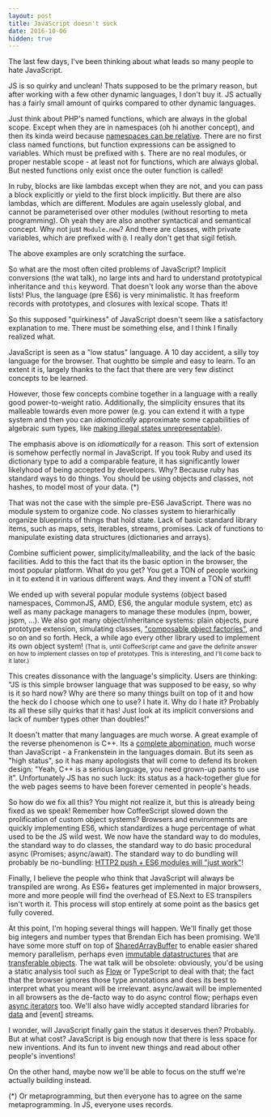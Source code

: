 ```yaml
---
layout: post
title: JavaScript doesn't suck
date: 2016-10-06
hidden: true
---
```



The last few days, I've been thinking about what leads so many people to hate JavaScript.

JS is so quirky and unclean! Thats supposed to be the primary reason, but after working with a few other dynamic languages, I don't buy it. JS actually has a fairly small amount of quirks compared to other dynamic languages.

Just think about PHP's named functions, which are always in the global scope. Except when they are in namespaces (oh hi another concept), and then its kinda weird because [namespaces can be relative][phpnamespaces]. There are no first class named functions, but function expressions can be assigned to variables. Which must be prefixed with `$`. There are no real modules, or proper nestable scope - at least not for functions, which are always global. But nested functions only exist once the outer function is called!

In ruby, blocks are like lambdas except when they are not, and you can pass a block explicitly or yield to the first block implicitly. But there are also lambdas, which are different. Modules are again uselessly global, and cannot be parameterised over other modules (without resorting to meta programming). Oh yeah they are also another syntactical and semantical concept. Why not just `Module.new`? And there are classes, with private variables, which are prefixed with `@`. I really don't get that sigil fetish.

The above examples are only scratching the surface.

So what are the most often cited problems of JavaScript? Implicit conversions (the wat talk), no large ints and hard to understand prototypical inheritance and `this` keyword. That doesn't look any worse than the above lists! Plus, the language (pre ES6) is very minimalistic. It has freeform records with prototypes, and closures with lexical scope. Thats it!

So this supposed "quirkiness" of JavaScript doesn't seem like a satisfactory explanation to me. There must be something else, and I think I finally realized what.

JavaScript is seen as a "low status" language. A 10 day accident, a silly toy language for the browser. That oughtto be simple and easy to learn. To an extent it is, largely thanks to the fact that there are very few distinct concepts to be learned.

However, those few concepts combine together in a language with a really good power-to-weight ratio. Additionally, the simplicity ensures that its malleable towards even more power (e.g. you can extend it with a type system and then you can *idiomatically* approximate some capabilities of algebraic sum types, like [making illegal states unrepresentable](https://goo.gl/IkiZqx)).

The emphasis above is on *idiomatically* for a reason. This sort of extension is somehow perfectly normal in JavaScript. If you took Ruby and used its dictionary type to add a comparable feature, it has significantly lower likelyhood of being accepted by developers. Why? Because ruby has standard ways to do things. You should be using objects and classes, not hashes, to model most of your data. (*)

That was not the case with the simple pre-ES6 JavaScript. There was no module system to organize code. No classes system to hierarhically organize blueprints of things that hold state. Lack of basic standard library items, such as maps, sets, iterables, streams, promises. Lack of functions to manipulate existing data structures (dictionaries and arrays).

Combine sufficient power, simplicity/malleability, and the lack of the basic facilities. Add to this the fact that its the basic option in the browser, the most popular platform. What do you get? You get a TON of people working in it to extend it in various different ways. And they invent a TON of stuff!

We ended up with several popular module systems (object based namespaces, CommonJS, AMD, ES6, the angular module system, etc) as well as many package managers to manage these modules (npm, bower, jspm, ...). We also got many object/inheritance systems: plain objects, pure prototype extension, simulating classes, ["composable object factories"][stampit], and so on and so forth. Heck, a while ago every other library used to implement its own object system! <small>(That is, until CoffeeScript came and gave the definite answer on how to implement classes on top of prototypes. This is interesting, and I'll come back to it later.)</small>

This creates dissonance with the language's simplicity. Users are thinking: "JS is this simple browser language that was supposed to be easy, so why is it so hard now? Why are there so many things built on top of it and how the heck do I choose which one to use? I hate it. Why do I hate it? Probably its all these silly quirks that it has! Just look at its implicit conversions and lack of number types other than doubles!"

It doesn't matter that many languages are much worse. A great example of the reverse phenomenon is C++. Its a [complete abomination][fqa], much worse than JavaScript - a Frankenstein in the languages domain. But its seen as "high status", so it has many apologists that will come to defend its broken design: "Yeah, C++ is a serious language, you need grown-up pants to use it". Unfortunately JS has no such luck: its status as a hack-together glue for the web pages seems to have been forever cemented in people's heads.

So how do we fix all this? You might not realize it, but this is already being fixed as we speak! Remember how CoffeeScript slowed down the prolification of custom object systems? Browsers and environments are quickly implementing ES6, which standardizes a huge percentage of what used to be the JS wild west. We now have the standard way to do modules, the standard way to do classes, the standard way to do basic procedural async (Promises; async/await). The standard way to do bundling will probably be no-bundling: [HTTP2 push + ES6 modules will "just work"][http2push]!

Finally, I believe the people who think that JavaScript will always be transpiled are wrong. As ES6+ features get implemented in major browsers, more and more people will find the overhead of ES.Next to ES transpilers isn't worth it. This process will stop entirely at some point as the basics get fully covered.

At this point, I'm hoping several things will happen. We'll finally get those big integers and number types that Brendan Eich has been promising. We'll have some more stuff on top of [SharedArrayBuffer][shared] to enable easier shared memory parallelism, perhaps even [immutable datastructures][immutable] that are [transferable objects][transferable]. The wat talk will be obsolete: obviously, you'd be using a static analysis tool such as [Flow](https://flowtype.org/) or TypeScript to deal with that; the fact that the browser ignores those type annotations and does its best to interpret what you meant will be irrelevant. async/await will be implemented in all browsers as the de-facto way to do async control flow; perhaps even [async iterators][aiterator] too. We'll also have widly accepted standard libraries for [data](https://github.com/whatwg/streams) and [event] streams.

I wonder, will JavaScript finally gain the status it deserves then? Probably. But at what cost? JavaScript is big enough now that there is less space for new inventions. And its fun to invent new things and read about other people's inventions!

On the other hand, maybe now we'll be able to focus on the stuff we're actually building instead.


(*) Or metaprogramming, but then everyone has to agree on the same metaprogramming. In JS,
everyone uses records.

[phpnamespaces]: https://stackoverflow.com/questions/13435051/relative-nested-namespaces-in-php
[shared]: https://developer.mozilla.org/en-US/docs/Web/JavaScript/Reference/Global_Objects/SharedArrayBuffer
[transferable]: https://developer.mozilla.org/en-US/docs/Web/API/Web_Workers_API/Using_web_workers#Passing_data_by_transferring_ownership_(transferable_objects)
[immutable]: https://facebook.github.io/immutable-js/

[aiterator]: https://github.com/tc39/proposal-async-iteration
[http2push]: https://esdiscuss.org/topic/fwd-are-es6-modules-in-browsers-going-to-get-loaded-level-by-level#content-4

[fqa]: http://yosefk.com/c++fqa/
[stampit]: https://github.com/stampit-org/stampit

